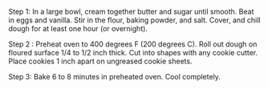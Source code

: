 Step 1: 
In a large bowl, cream together butter and sugar until smooth. Beat in eggs and vanilla. Stir in the flour, baking powder, and salt. Cover, and chill dough for at least one hour (or overnight). 

Step 2 :
Preheat oven to 400 degrees F (200 degrees C). Roll out dough on floured surface 1/4 to 1/2 inch thick. Cut into shapes with any cookie cutter. Place cookies 1 inch apart on ungreased cookie sheets. 

Step 3:
Bake 6 to 8 minutes in preheated oven. Cool completely. 